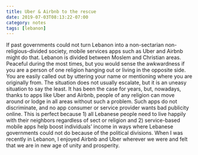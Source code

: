 ```yaml
---
title: Uber & Airbnb to the rescue
date: 2019-07-03T08:13:22-07:00
category: notes
tags: [lebanon]
---
```


If past governments could not turn Lebanon into a non-sectarian non-religious-divided society, mobile services apps such as Uber and Airbnb might do that. Lebanon is divided between Moslem and Christian areas. Peaceful during the most times, but you would sense the awkwardness if you are a person of one religion hanging out or living in the opposite side. You are easily called out by uttering your name or mentioning where you are originally from. The situation does not usually escalate, but it is an uneasy situation to say the least. It has been the case for years, but, nowadays, thanks to apps like Uber and Airbnb, people of any religion can move around or lodge in all areas without such a problem. Such apps do not discriminate, and no app consumer or service provider wants bad publicity online. This is perfect because 1) all Lebanese people need to live happily with their neighbors regardless of sect or religion and 2) service-based mobile apps help boost individuals’ income in ways where Lebanese governments could not do because of the political divisions. When I was recently in Lebanon, I enjoyed Airbnb and Uber wherever we were and felt that we are in new age of unity and prosperity.